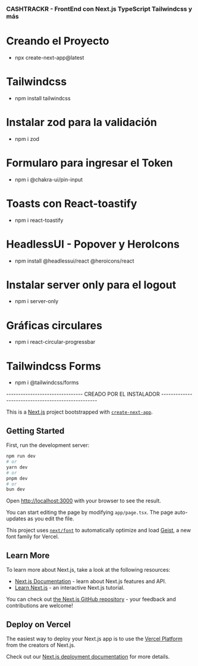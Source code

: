 ### CASHTRACKR - FrontEnd con Next.js TypeScript Tailwindcss y más

# Creando el Proyecto
- npx create-next-app@latest

# Tailwindcss
- npm install tailwindcss

# Instalar zod para la validación
- npm i zod

# Formularo para ingresar el Token
- npm i @chakra-ui/pin-input

# Toasts con React-toastify 
- npm i react-toastify

# HeadlessUI - Popover y HeroIcons
- npm install @headlessui/react @heroicons/react

# Instalar server only para el logout
- npm i server-only

# Gráficas circulares
- npm i react-circular-progressbar

# Tailwindcss Forms
- npm i @tailwindcss/forms

-------------------------------- CREADO POR EL INSTALADOR ---------------------------------------------------


This is a [Next.js](https://nextjs.org) project bootstrapped with [`create-next-app`](https://nextjs.org/docs/app/api-reference/cli/create-next-app).

## Getting Started

First, run the development server:

```bash
npm run dev
# or
yarn dev
# or
pnpm dev
# or
bun dev
```

Open [http://localhost:3000](http://localhost:3000) with your browser to see the result.

You can start editing the page by modifying `app/page.tsx`. The page auto-updates as you edit the file.

This project uses [`next/font`](https://nextjs.org/docs/app/building-your-application/optimizing/fonts) to automatically optimize and load [Geist](https://vercel.com/font), a new font family for Vercel.

## Learn More

To learn more about Next.js, take a look at the following resources:

- [Next.js Documentation](https://nextjs.org/docs) - learn about Next.js features and API.
- [Learn Next.js](https://nextjs.org/learn) - an interactive Next.js tutorial.

You can check out [the Next.js GitHub repository](https://github.com/vercel/next.js) - your feedback and contributions are welcome!

## Deploy on Vercel

The easiest way to deploy your Next.js app is to use the [Vercel Platform](https://vercel.com/new?utm_medium=default-template&filter=next.js&utm_source=create-next-app&utm_campaign=create-next-app-readme) from the creators of Next.js.

Check out our [Next.js deployment documentation](https://nextjs.org/docs/app/building-your-application/deploying) for more details.




